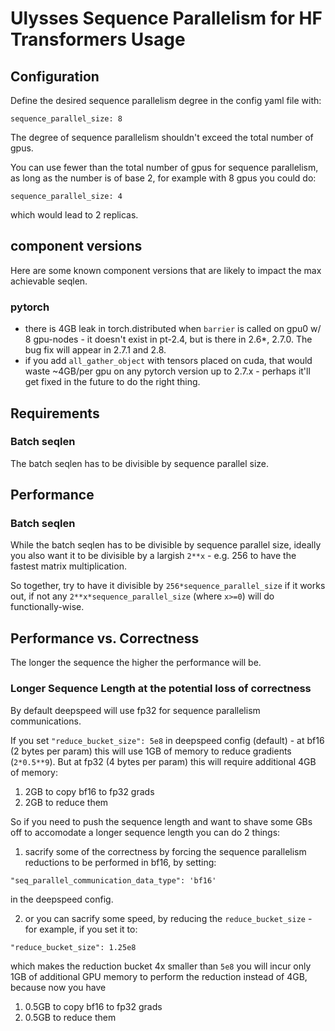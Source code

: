 # Ulysses Sequence Parallelism for HF Transformers Usage

## Configuration

Define the desired sequence parallelism degree in the config yaml file with:
```
sequence_parallel_size: 8
```
The degree of sequence parallelism shouldn't exceed the total number of gpus.

You can use fewer than the total number of gpus for sequence parallelism, as long as the number is of base 2, for example with 8 gpus you could do:
```
sequence_parallel_size: 4
```
which would lead to 2 replicas.


## component versions

Here are some known component versions that are likely to impact the max achievable seqlen.

### pytorch

- there is 4GB leak in torch.distributed when `barrier` is called on gpu0 w/ 8 gpu-nodes - it doesn't exist in pt-2.4, but is there in 2.6*, 2.7.0. The bug fix will appear in 2.7.1 and 2.8.
- if you add `all_gather_object` with tensors placed on cuda, that would waste ~4GB/per gpu on any pytorch version up to 2.7.x - perhaps it'll get fixed in the future to do the right thing.


## Requirements

### Batch seqlen

The batch seqlen has to be divisible by sequence parallel size.



## Performance

### Batch seqlen

While the batch seqlen has to be divisible by sequence parallel size, ideally you also want it to be divisible by a largish `2**x` - e.g. 256 to have the fastest matrix multiplication.

So together, try to have it divisible by `256*sequence_parallel_size` if it works out, if not any `2**x*sequence_parallel_size` (where `x>=0`) will do functionally-wise.

## Performance vs. Correctness

The longer the sequence the higher the performance will be.

### Longer Sequence Length at the potential loss of correctness

By default deepspeed will use fp32 for sequence parallelism communications.

If you set `"reduce_bucket_size": 5e8` in deepspeed config (default) - at bf16 (2 bytes per param) this will use 1GB of memory to reduce gradients (`2*0.5**9`). But at fp32 (4 bytes per param) this will require additional 4GB of memory:
1. 2GB to copy bf16 to fp32 grads
2. 2GB to reduce them

So if you need to push the sequence length and want to shave some GBs off to accomodate a longer sequence length you can do 2 things:

1. sacrify some of the correctness by forcing the sequence parallelism reductions to be performed in bf16, by setting:
```
"seq_parallel_communication_data_type": 'bf16'
```
in the deepspeed config.

2. or you can sacrify some speed, by reducing the `reduce_bucket_size` - for example, if you set it to:
```
"reduce_bucket_size": 1.25e8
```
which makes the reduction bucket 4x smaller than `5e8` you will incur only 1GB of additional GPU memory to perform the reduction instead of 4GB, because now you have
1. 0.5GB to copy bf16 to fp32 grads
2. 0.5GB to reduce them
